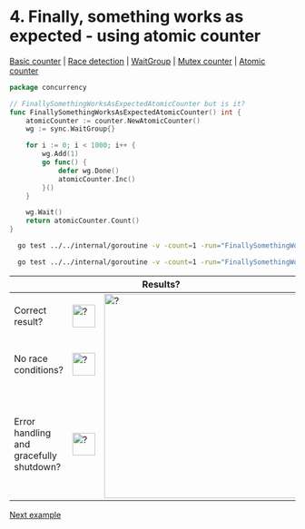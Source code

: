 # 4. Finally, something works as expected - using atomic counter

[Basic counter](counter/basic.md) | [Race detection](race/race.md) | [WaitGroup](../../internal/buildingblocks/sync/waitgroup/README.md) | [Mutex counter](counter/mutex.md) | [Atomic counter](counter/atomic.md)

```go
package concurrency

// FinallySomethingWorksAsExpectedAtomicCounter but is it?
func FinallySomethingWorksAsExpectedAtomicCounter() int {
	atomicCounter := counter.NewAtomicCounter()
	wg := sync.WaitGroup{}

	for i := 0; i < 1000; i++ {
		wg.Add(1)
		go func() {
			defer wg.Done()
			atomicCounter.Inc()
		}()
	}

	wg.Wait()
	return atomicCounter.Count()
}
```

```bash
  go test ../../internal/goroutine -v -count=1 -run="FinallySomethingWorksAsExpectedAtomicCounter$" 
```

```bash
  go test ../../internal/goroutine -v -count=1 -run="FinallySomethingWorksAsExpectedAtomicCounter$" -race 
```

<table>
<thead> 
  <tr> 
    <th colspan="3">Results?</th> 
  </tr>
</thead>
<tbody>
  <tr>
    <td>Correct result?</td>
    <td><img height="40" src="../images/yes.png" width="40" alt="?"/></td>
    <td rowspan="3"><img height="360" src="https://media.giphy.com/media/f9Rrghj6TDckb5nZZR/giphy.gif" width="360" alt="?"/></td>
  </tr> 
  <tr>
    <td>No race conditions?</td>
    <td><img height="40" src="../images/yes.png" width="40" alt="?"/></td> 
  </tr>
  <tr>
    <td>Error handling and gracefully shutdown?</td>
    <td><img height="40" src="../images/question.svg" width="40" alt="?"/></td>
  </tr>
</tbody>
</table>

[Next example](example_5.md)